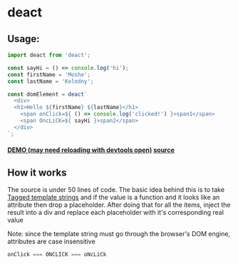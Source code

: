deact
===

## Usage:

```js
import deact from 'deact';

const sayHi = () => console.log('hi');
const firstName = 'Moshe';
const lastName = 'Kolodny';

const domElement = deact`
  <div>
  <h1>Hello ${firstName} ${lastName}</h1>
    <span onClick=${ () => console.log('clicked!') }>span1</span>
    <span OncLiCK=${ sayHi }>span2</span>
  </div>
`;

```

#### [DEMO (may need reloading with devtools open)](http://kolodny.github.io/quick-gist/#https://gist.githubusercontent.com/kolodny/689484049e3f19718db1/raw/dba62bfb83420c697887a8b8f31119963cbacdf3/index.js) [source](https://gist.githubusercontent.com/kolodny/689484049e3f19718db1/raw/dba62bfb83420c697887a8b8f31119963cbacdf3/index.js)

## How it works

The source is under 50 lines of code. The basic idea behind this is to take
[Tagged template strings](https://developer.mozilla.org/en-US/docs/Web/JavaScript/Reference/template_strings#Tagged_template_strings)
and if the value is a function and it looks like an attribute then drop
a placeholder. After doing that for all the items, inject the result into
a div and replace each placeholder with it's corresponding real value

Note: since the template string must go through the browser's DOM engine,
attributes are case insensitive 

```js
onClick === ONCLICK === oNcLiCk
```
